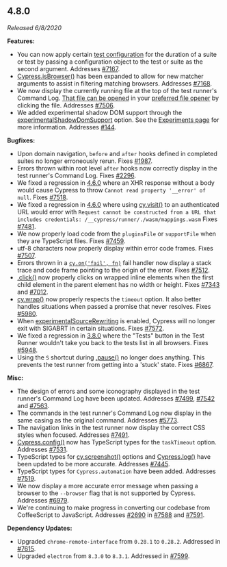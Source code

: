 ## 4.8.0

_Released 6/8/2020_

**Features:**

- You can now apply certain
  [test configuration](/guides/references/configuration#Test-Configuration) for
  the duration of a suite or test by passing a configuration object to the test
  or suite as the second argument. Addresses
  [#7167](https://github.com/cypress-io/cypress/issues/7167).
- [Cypress.isBrowser()](/api/cypress-api/isbrowser) has been expanded to allow
  for new matcher arguments to assist in filtering matching browsers. Addresses
  [#7168](https://github.com/cypress-io/cypress/issues/7168).
- We now display the currently running file at the top of the test runner's
  Command Log.
  [That file can be opened](/guides/core-concepts/cypress-app#Open-files-in-your-IDE)
  in your
  [preferred file opener](/guides/tooling/IDE-integration#File-Opener-Preference)
  by clicking the file. Addresses
  [#7506](https://github.com/cypress-io/cypress/issues/7506).
- We added experimental shadow DOM support through the
  [experimentalShadowDomSupport](/guides/references/experiments#Shadow-DOM)
  option. See the [Experiments page](/guides/references/experiments#Shadow-DOM)
  for more information. Addresses
  [#144](https://github.com/cypress-io/cypress/issues/144).

**Bugfixes:**

- Upon domain navigation, `before` and `after` hooks defined in completed suites
  no longer erroneously rerun. Fixes
  [#1987](https://github.com/cypress-io/cypress/issues/1987).
- Errors thrown within root level `after` hooks now correctly display in the
  test runner's Command Log. Fixes
  [#2296](https://github.com/cypress-io/cypress/issues/2296).
- We fixed a regression in [4.6.0](#4-6-0) where an XHR response without a body
  would cause Cypress to throw `Cannot read property '__error' of null`. Fixes
  [#7518](https://github.com/cypress-io/cypress/issues/7518).
- We fixed a regression in [4.6.0](#4-6-0) where using
  [cy.visit()](/api/commands/visit) to an authenticated URL would error with
  `Request cannot be constructed from a URL that includes credentials: /__cypress/runner/./wasm/mappings.wasm`
  Fixes [#7481](https://github.com/cypress-io/cypress/issues/7481).
- We now properly load code from the `pluginsFile` or `supportFile` when they
  are TypeScript files. Fixes
  [#7459](https://github.com/cypress-io/cypress/issues/7459).
- utf-8 characters now properly display within error code frames. Fixes
  [#7507](https://github.com/cypress-io/cypress/issues/7507).
- Errors thrown in a
  [`cy.on('fail', fn)`](/api/events/catalog-of-events#Cypress-Events) fail
  handler now display a stack trace and code frame pointing to the origin of the
  error. Fixes [#7512](https://github.com/cypress-io/cypress/issues/7512).
- [.click()](/api/commands/click) now properly clicks on wrapped inline elements
  when the first child element in the parent element has no width or height.
  Fixes [#7343](https://github.com/cypress-io/cypress/issues/7343) and
  [#7012](https://github.com/cypress-io/cypress/issues/7012).
- [cy.wrap()](/api/commands/wrap) now properly respects the `timeout` option. It
  also better handles situations when passed a promise that never resolves.
  Fixes [#5980](https://github.com/cypress-io/cypress/issues/5980).
- When [experimentalSourceRewriting](/guides/references/experiments) is enabled,
  Cypress will no longer exit with SIGABRT in certain situations. Fixes
  [#7572](https://github.com/cypress-io/cypress/issues/7572).
- We fixed a regression in [3.8.0](#3-8-0) where the "Tests" button in the Test
  Runner wouldn't take you back to the tests list in all browsers. Fixes
  [#5948](https://github.com/cypress-io/cypress/issues/5948).
- Using the `S` shortcut during [.pause()](/api/commands/pause) no longer does
  anything. This prevents the test runner from getting into a 'stuck' state.
  Fixes [#6867](https://github.com/cypress-io/cypress/issues/6867).

**Misc:**

- The design of errors and some iconography displayed in the test runner's
  Command Log have been updated. Addresses
  [#7499](https://github.com/cypress-io/cypress/issues/7499),
  [#7542](https://github.com/cypress-io/cypress/issues/7542) and
  [#7563](https://github.com/cypress-io/cypress/issues/7563).
- The commands in the test runner's Command Log now display in the same casing
  as the original command. Addresses
  [#5773](https://github.com/cypress-io/cypress/issues/5773).
- The navigation links in the test runner now display the correct CSS styles
  when focused. Addresses
  [#7491](https://github.com/cypress-io/cypress/issues/7491).
- [Cypress.config()](/api/cypress-api/config) now has TypeScript types for the
  `taskTimeout` option. Addresses
  [#7531](https://github.com/cypress-io/cypress/issues/7531).
- TypeScript types for [cy.screenshot()](/api/commands/screenshot) options and
  [Cypress.log()](/api/cypress-api/cypress-log) have been updated to be more
  accurate. Addresses
  [#7445](https://github.com/cypress-io/cypress/issues/7445).
- TypeScript types for `Cypress.automation` have been added. Addresses
  [#7519](https://github.com/cypress-io/cypress/issues/7519).
- We now display a more accurate error message when passing a browser to the
  `--browser` flag that is not supported by Cypress. Addresses
  [#6979](https://github.com/cypress-io/cypress/issues/6979).
- We're continuing to make progress in converting our codebase from CoffeeScript
  to JavaScript. Addresses
  [#2690](https://github.com/cypress-io/cypress/issues/2690) in
  [#7588](https://github.com/cypress-io/cypress/pull/7588) and
  [#7591](https://github.com/cypress-io/cypress/pull/7591).

**Dependency Updates:**

- Upgraded `chrome-remote-interface` from `0.28.1` to `0.28.2`. Addressed in
  [#7615](https://github.com/cypress-io/cypress/pull/7615).
- Upgraded `electron` from `8.3.0` to `8.3.1`. Addressed in
  [#7599](https://github.com/cypress-io/cypress/pull/7599).
